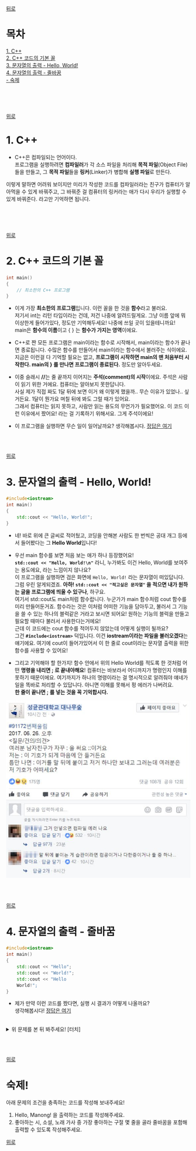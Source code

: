 [뒤로](https://github.com/papamoomin/ForMiri/blob/master/README.md)  

<a name="Top"></a>
# 목차
[1. C++](#Chap1)  
[2. C++ 코드의 기본 꼴](#Chap2)  
[3. 문자열의 출력 - Hello, World!](#Chap3)  
[4. 문자열의 출력 - 줄바꿈](#Chap4)  
[- 숙제](#Chap5)  

<br><br><br>

[위로](#Top)
<a name="Chap1"></a>
# 1. C++
 - C++은 컴파일되는 언어이다.  
프로그램을 실행하려면 <b>컴파일러</b>가 각 소스 파일을 처리해 <b>목적 파일</b>(Object File)들을 만들고, 그 <b>목적 파일</b>들을 <b>링커</b>(Linker)가 병합해 <b>실행 파일</b>로 만든다.  

이렇게 말하면 어려워 보이지만
미리가 작성한 코드를 컴파일러라는 친구가 컴퓨터가 알아먹을 수 있게 바꿔주고, 그 바꿔준 걸 컴퓨터의 링커라는 애가 다시 우리가 실행할 수 있게 바꿔준다. 라고만 기억하면 됩니다.

<br><br><br>

[위로](#Top)
<a name="Chap2"></a>
# 2. C++ 코드의 기본 꼴

```c++
int main()
{ 
    // 최소한의 C++ 프로그램
}
```
 - 이게 가장 <b>최소한의 프로그램</b>입니다. 이런 꼴을 한 것을 <b>함수</b>라고 불러요.  
 저기서 int는 리턴 타입이라는 건데, 저건 나중에 알려드릴게요. 그냥 이름 앞에 뭐 이상한게 들어가있다, 정도만 기억해두세요! 나중에 쓰일 곳이 있을테니까요!  
 main은 <b>함수의 이름</b>이고 { } 는 <b>함수가 가지는 영역</b>이에요.

 - C++로 짠 모든 프로그램은 main이라는 함수로 시작해서, main이라는 함수가 끝나면 종료됩니다. 수많은 함수를 만들어서 main이라는 함수에서 불러주는 식이에요.  
 지금은 이런걸 다 기억할 필요는 없고, <b>프로그램이 시작하면 main의 맨 처음부터 시작한다. main의 } 를 만나면 프로그램이 종료된다.</b> 정도만 알아두세요.

 - 이중 슬래시 <b>//</b>는 줄 끝까지 이어지는 <b>주석(comment)의 시작</b>이에요. 주석은 사람이 읽기 위한 거에요. 컴퓨터는 알아보지 못한답니다.  
 사실 제가 직접 짜도 1달 뒤에 보면 이거 왜 이렇게 했을까.. 무슨 이유가 있었나.. 싶거든요. 1달이 뭔가요 며칠 뒤에 봐도 그럴 때가 있어요.   
 그래서 컴퓨터는 읽지 못하고, 사람만 읽는 용도의 무언가가 필요했어요. 이 코드 이런 이유에서 짰어요! 라는 걸 기록하기 위해서요. 그게 주석이에요!

<a name="Chap1-1"></a>
  - 이 프로그램을 실행하면 무슨 일이 일어날까요? 생각해봅시다. [정답은 여기](https://github.com/papamoomin/ForMiri/blob/master/contents/Chap1_Answer/1.md)

<br><br>

[위로](#Top)
<a name="Chap3"></a>
# 3. 문자열의 출력 - Hello, World!
```C++
#include<iostream>
int main()
{
    std::cout << "Hello, World!";
}
```
 - 네! 바로 위에 큰 글씨로 적어뒀고, 코딩을 안해본 사람도 한 번씩은 공대 개그 등에서 들어봤다는 그 <b>Hello World</b>입니다!

- 우선 main 함수를 보면 처음 보는 애가 하나 등장했어요!  
<b>```std::cout << "Hello, World!\n"```</b> 라니, 누가봐도 이건 Hello, World를 보여주는 용도에요, 라는 느낌이지 않나요?  
이 프로그램을 실행하면 검은 화면에 ```Hello, World!```
라는 문자열이 떠있답니다.  
그럼 우린 알게되겠죠. <b>아하! ```std::cout << "적고싶은 문자열"``` 을 적으면 내가 원하는 글을 프로그램에 띄울 수 있구나</b>, 하구요.  
여기서 std::cout도 main처럼 함수랍니다. 누군가가 main 함수처럼 cout 함수를 미리 만들어둔거죠. 함수라는 것은 이처럼 어떠한 기능을 담아두고, 불러서 그 기능을 쓸 수 있는 하나의 블럭같은 거라고 보시면 되어요! 원하는 기능의 블럭을 만들고 필요할 때마다 불러서 사용한다는거에요!  
근데 이 코드에는 cout 함수를 적어두지 않았는데 어떻게 실행이 될까요?  
그건 <b>```#include<iostream>```</b>  덕입니다. 이건 <b>iostream이라는 파일을 불러오겠다</b>는 얘기에요. 여기에 cout이 들어가있어서 이 한 줄로 cout이라는 문자열 출력을 위한 함수를 사용할 수 있어요!
 - 그리고 기억해야 할 한가지! 함수 안에서 위의 Hello World를 적도록 한 것처럼 어떤 <b>명령을 내리면 ; 로 끝내야해요</b>! 컴퓨터는 바보라서 어디까지가 명령인지 이해를 못하기 때문이에요. 여기까지가 하나의 명령이라는 걸 명시적으로 알려줘야 얘네가 일을 똑바로 처리할 수 있답니다. 아니면 이해를 못해서 펑 에러가 나버려요.  
 <b>한 줄이 끝나면 ; 를 넣는 것을 꼭 기억합시다.</b>

 <p align="center"><img src="Chap1_Answer/1-1.png"></p>  

 <br><br>
 
[위로](#Top)

<a name="Chap4"></a>
# 4. 문자열의 출력 - 줄바꿈

```C++
#include<iostream>
int main()
{
    std::cout << "Hello";
	std::cout << "World!";
	std::cout << "Hello
	World!";
}
```
<a name="Chap1-2"></a>
 - 제가 만약 이런 코드를 짰다면, 실행 시 결과가 어떻게 나올까요?  
 생각해봅시다! [정답은 여기](https://github.com/papamoomin/ForMiri/blob/master/contents/Chap1_Answer/1.md)

 <br>

<details markdown="1">
<summary>
	위 문제를 본 뒤 봐주세요! [터치]
</summary>

 - <b>컴퓨터는 문자열을 인식할 때 엔터를 쳐도 줄이 바뀌었다는 것을 알아먹지 못합니다.</b> 우리한테야 눈으로 보고 아 이건 문자열 내에서 엔터친거고 이건 그냥 줄 바꾸려고 엔터친거네, 라고 하겠지만 얘네는 그걸 어찌 알겠어요.  
  - 그럼 어떻게 줄을 바꾸느냐? 줄을 바꾸는 방법은 2가지 입니다!
```C++
#include<iostream>
int main()
{
	std::cout << "줄을 바꾸려면" << endl;
	std::cout << "이렇게 합니다.";
}
```
첫번째 방법입니다. 끝에 <b>```<< endl```</b> 을 붙여주는거에요!  
<b>endl은 end line의 약자</b>랍니다. 줄이 끝났으니 엔터를 쳐주세요! 하는거죠.  
이렇게 하면 결과는

```C++
줄을 바꾸려면
이렇게 합니다.
```

로 출력됩니다!  
근데 이 방식의 단점이 뭐가 있을까요?

```C++
#include<iostream>
int main()
{
	std::cout << "내가 줄을" << endl;
	std::cout << "계속 바꾸고" << endl;
	std::cout << "싶어서 이렇게" << endl;
	std::cout << "글을 적고 있자니" << endl;
	std::cout << "쓸 말이 없지만 뭐든" << endl;
	std::cout << "적게 되는 것 같습니다.";
}
```

넵.. 이렇게 작성하면 보기는 참 편하겠지만.. 매번 cout과 endl을 불러줘야합니다.  
굉장히 귀찮아요. 이게 뭔가 싶을 정도로요.  
그런데 아까 방법은 2가지라고 했죠? 다른 방법이 있습니다!

```C++
#include<iostream>
int main()
{
	std::cout << "줄을 바꾸려면\n이렇게 합니다.";
}
```

뭔가 한 줄에 쏙 들어가니 보기 더 편하지 않나요?  
<<b>\n은 줄바꿈 문자</b>에요. 실제로 \는 백슬래시입니다. 엔터키의 한칸 위에 있는 걸 누르면 나와요.  
코드에 \n을 적으면 컴퓨터는 \n을 그대로 출력하는 것이 아니라 줄바꿈을 하여 출력해줘요.  
이 코드의 결과는
```C++
줄을 바꾸려면
이렇게 합니다.
```
입니다. 아까 endl을 쓴 것과 비슷하죠?
```C++
#include<iostream>
int main()
{
	std::cout << "내가 줄을\n계속 바꾸고\n싶어서 이렇게\n글을 적고 있자니\n쓸 말이 없지만 뭐든\n적게 되는 것 같습니다.";
}
```
길다란 문장도 cout을 계속 넣는 것이 아니라 이렇게 줄 바꾸고 싶은 곳에 \n을 넣어 간단히 해결할 수 있답니다! 대신 \n이 중간중간 들어가 한 눈에 보기에는 조금 더 헷갈릴 수 있어요!  
양 쪽 다 장단점이 있답니다. 둘 다 기억해두시는 게 좋아요!
</details>

<br><br>

[위로](#Top)
<a name="Chap5"></a>
# 숙제!

아래 문제의 조건을 충족하는 코드를 작성해 보내주세요!

1. Hello, Manong! 을 출력하는 코드를 작성해주세요.
2. 좋아하는 시, 소설, 노래 가사 중 가장 좋아하는 구절 몇 줄을 골라 줄바꿈을 포함해 출력할 수 있도록 작성해주세요.


[위로](#Top)